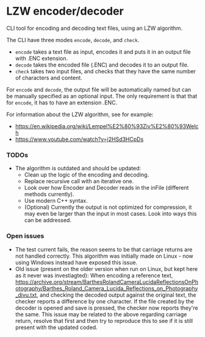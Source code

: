 # LZW encoder/decoder

CLI tool for encoding and decoding text files, using an LZW algorithm.

The CLI have three modes `encode`, `decode`, and `check`.
* `encode` takes a text file as input, encodes it and puts it in an output file with .ENC extension.
* `decode` takes the encoded file (.ENC) and decodes it to an output file.
* `check` takes two input files, and checks that they have the same number of characters and content.

For `encode` and `decode`, the output file will be automatically named but can be manually specified as an optional input.
The only requirement is that that for `encode`, it has to have an extension .ENC.

For information about the LZW algorithm, see for example:
* https://en.wikipedia.org/wiki/Lempel%E2%80%93Ziv%E2%80%93Welch
* https://www.youtube.com/watch?v=j2HSd3HCpDs

### TODOs

* The algorithm is outdated and should be updated:
    * Clean up the logic of the encoding and decoding.
    * Replace recursive call with an iterative one.
    * Look over how Encoder and Decoder reads in the inFile (different methods currently).
    * Use modern C++ syntax.
    * (Optional) Currently the output is not optimized for compression, it may even be
    larger than the input in most cases. Look into ways this can be addressed.

### Open issues

* The test current fails, the reason seems to be that carriage returns are not handled correctly.
This algorithm was initially made on Linux - now using Windows instead have exposed this issue.
* Old issue (present on the older version when run on Linux, but kept here as it never was investiagted):
When encoding a reference text,
https://archive.org/stream/BarthesRolandCameraLucidaReflectionsOnPhotography/Barthes_Roland_Camera_Lucida_Reflections_on_Photography_djvu.txt,
and checking the decoded output against the original text, the checker reports a difference by one character.
If the file created by the decoder is opened and save is pressed, the checker now reports they're the same.
This issue may be related to the above regarding carriage return, resolve that first and then try to reproduce
this to see if it is still present with the updated coded.
